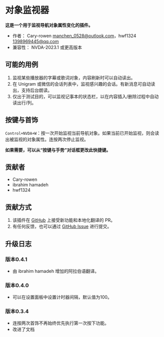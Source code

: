 # 对象监视器

**这是一个用于监视导航对象属性变化的插件。**

* 作者： Cary-rowen <manchen_0528@outlook.com>，hwf1324 <1398969445@qq.com>
* 兼容性： NVDA-2023.1 或更高版本

## 可能的用例

1. 监视某些播放器的字幕或歌词对象，内容刷新时可以自动读出。
2. 在 Unigram 或微信的会话列表中，监视感兴趣的会话。有新消息可自动读出，支持后台朗读。
3. 仅出于测试目的，可以监视记事本的状态栏，以在内容插入/删除过程中自动读出行/列。

## 按键与首饰

``Control+NVDA+W``：按一次开始监视当前导航对象。如果当前已开始监视，则会读出被监视的对象属性。连按两次停止监视。

**如果需要，可以从“按键与手势”对话框更改此快捷键。**

## 贡献者

* Cary-rowen
* ibrahim hamadeh
* hwf1324

## 贡献方式

1. 该插件在 [GitHub][GitHub] 上接受新功能和本地化翻译的 PR。
2. 有任何反馈，也可以通过 [GitHub Issue][GitHubIssue] 进行提交。

## 升级日志
### 版本0.4.1
* 由 ibrahim hamadeh 增加的阿拉伯语翻译。

### 版本0.4.0
* 可以在设置面板中设置计时器间隔，默认值为100。

### 版本0.3.4
* 连按两次首饰不再始终优先执行第一次按下功能。
* 改进了文档

[GitHub]: https://github.com/cary-rowen/objWatcher
[GitHubIssue]: https://github.com/cary-rowen/objWatcher/issues
